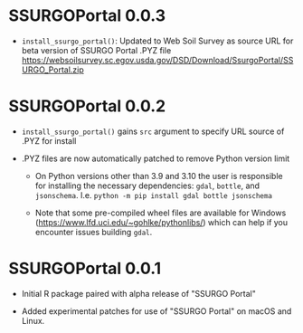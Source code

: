 # SSURGOPortal 0.0.3

* `install_ssurgo_portal()`: Updated to Web Soil Survey as source URL for beta version of SSURGO Portal .PYZ file  <https://websoilsurvey.sc.egov.usda.gov/DSD/Download/SsurgoPortal/SSURGO_Portal.zip>

# SSURGOPortal 0.0.2

* `install_ssurgo_portal()` gains `src` argument to specify URL source of .PYZ for install

* .PYZ files are now automatically patched to remove Python version limit

  * On Python versions other than 3.9 and 3.10 the user is responsible for installing the necessary dependencies: `gdal`, `bottle`, and `jsonschema`. I.e. `python -m pip install gdal bottle jsonschema`
  
  * Note that some pre-compiled wheel files are available for Windows (https://www.lfd.uci.edu/~gohlke/pythonlibs/) which can help if you encounter issues building `gdal`.

# SSURGOPortal 0.0.1

* Initial R package paired with alpha release of "SSURGO Portal"

* Added experimental patches for use of "SSURGO Portal" on macOS and Linux.
